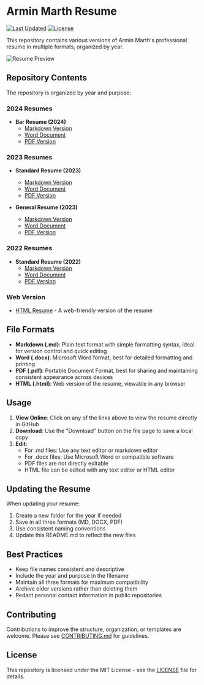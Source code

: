 # Armin Marth Resume

[![Last Updated](https://img.shields.io/badge/last%20updated-March%202025-blue)](https://github.com/arminmarth/Armin-Marth-Resume)
[![License](https://img.shields.io/badge/license-MIT-green)](LICENSE)

This repository contains various versions of Armin Marth's professional resume in multiple formats, organized by year.

![Resume Preview](https://via.placeholder.com/800x400?text=Resume+Preview)

## Repository Contents

The repository is organized by year and purpose:

### 2024 Resumes
- **Bar Resume (2024)**
  - [Markdown Version](./2024/Armin%20Marth%20Resume%202024%20(bar).md)
  - [Word Document](./2024/Armin%20Marth%20Resume%202024%20(bar).docx)
  - [PDF Version](./2024/Armin%20Marth%20Resume%202024%20(bar).pdf)

### 2023 Resumes
- **Standard Resume (2023)**
  - [Markdown Version](./2023/Armin%20Marth%20Resume%202023.md)
  - [Word Document](./2023/Armin%20Marth%20Resume%202023.docx)
  - [PDF Version](./2023/Armin%20Marth%20Resume%202023.pdf)

- **General Resume (2023)**
  - [Markdown Version](./2023/Armin%20Marth%20Resume%202023%20(general).md)
  - [Word Document](./2023/Armin%20Marth%20Resume%202023%20(general).docx)
  - [PDF Version](./2023/Armin%20Marth%20Resume%202023%20(general).pdf)

### 2022 Resumes
- **Standard Resume (2022)**
  - [Markdown Version](./2022/Armin%20Marth%20Resume%202022.md)
  - [Word Document](./2022/Armin%20Marth%20Resume%202022.docx)
  - [PDF Version](./2022/Armin%20Marth%20resume%202022.pdf)

### Web Version
- [HTML Resume](./index.html) - A web-friendly version of the resume

## File Formats

- **Markdown (.md)**: Plain text format with simple formatting syntax, ideal for version control and quick editing
- **Word (.docx)**: Microsoft Word format, best for detailed formatting and printing
- **PDF (.pdf)**: Portable Document Format, best for sharing and maintaining consistent appearance across devices
- **HTML (.html)**: Web version of the resume, viewable in any browser

## Usage

1. **View Online**: Click on any of the links above to view the resume directly in GitHub
2. **Download**: Use the "Download" button on the file page to save a local copy
3. **Edit**: 
   - For .md files: Use any text editor or markdown editor
   - For .docx files: Use Microsoft Word or compatible software
   - PDF files are not directly editable
   - HTML file can be edited with any text editor or HTML editor

## Updating the Resume

When updating your resume:

1. Create a new folder for the year if needed
2. Save in all three formats (MD, DOCX, PDF)
3. Use consistent naming conventions
4. Update this README.md to reflect the new files

## Best Practices

- Keep file names consistent and descriptive
- Include the year and purpose in the filename
- Maintain all three formats for maximum compatibility
- Archive older versions rather than deleting them
- Redact personal contact information in public repositories

## Contributing

Contributions to improve the structure, organization, or templates are welcome. Please see [CONTRIBUTING.md](CONTRIBUTING.md) for guidelines.

## License

This repository is licensed under the MIT License - see the [LICENSE](LICENSE) file for details.

